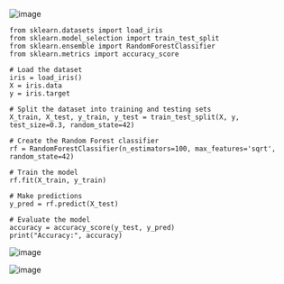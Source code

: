 ![image](https://user-images.githubusercontent.com/60442877/235328661-24ce4b14-0d04-4d96-b028-6d970f223b48.png)

    from sklearn.datasets import load_iris
    from sklearn.model_selection import train_test_split
    from sklearn.ensemble import RandomForestClassifier
    from sklearn.metrics import accuracy_score

    # Load the dataset
    iris = load_iris()
    X = iris.data
    y = iris.target

    # Split the dataset into training and testing sets
    X_train, X_test, y_train, y_test = train_test_split(X, y, test_size=0.3, random_state=42)

    # Create the Random Forest classifier
    rf = RandomForestClassifier(n_estimators=100, max_features='sqrt', random_state=42)

    # Train the model
    rf.fit(X_train, y_train)

    # Make predictions
    y_pred = rf.predict(X_test)

    # Evaluate the model
    accuracy = accuracy_score(y_test, y_pred)
    print("Accuracy:", accuracy)

![image](https://user-images.githubusercontent.com/60442877/235328665-5b6ae976-160d-4bb0-9c80-88cffa613579.png)

![image](https://user-images.githubusercontent.com/60442877/235328677-92ec03ef-a1a6-4ae7-81a9-b95bb586de52.png)
